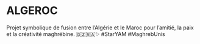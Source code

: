 # ALGEROC
Projet symbolique de fusion entre l’Algérie et le Maroc pour l’amitié, la paix et la créativité maghrébine. 🇩🇿🇲🇦✨   #StarYAM #MaghrebUnis
